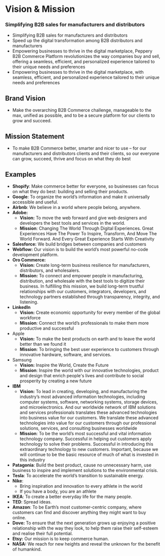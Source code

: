 # Vision & Mission

### Simplifying B2B sales for manufacturers and distributors

- Simplifying B2B sales for manufacturers and distributors
- Speed up the digital transformation among B2B distributors and manufacturers
- Empowering businesses to thrive in the digital marketplace, Peppery B2B Commerce Platform revolutionizes the way companies buy and sell, offering a seamless, efficient, and personalized experience tailored to their unique needs and preferences
- Empowering businesses to thrive in the digital marketplace, with seamless, efficient, and personalized experience tailored to their unique needs and preferences

## Brand Vision

- Make the overarching B2B Commerce challenge, manageable to the max, unified as possible, and to be a secure platform for our clients to grow and succeed.

## Mission Statement

- To make B2B Commerce better, smarter and nicer to use – for our manufacturers and distributors clients and their clients, so our everyone can grow, succeed, thrive and focus on what they do best

## Examples

- **Shopify**: Make commerce better for everyone, so businesses can focus on what they do best: building and selling their products.
- **Google**: To organize the world’s information and make it universally accessible and useful.
- **Airbnb**: We believe in a world where people belong, anywhere.
- **Adobe:**
    - **Vision:** To move the web forward and give web designers and developers the best tools and services in the world.
    - **Mission**: Changing The World Through Digital Experiences. Great Experiences Have The Power To Inspire, Transform, And Move The World Forward. And Every Great Experience Starts With Creativity
- **Salesforce:** We build bridges between companies and customers
- **Webflow:** Our vision is to build the world’s most powerful no-code development platform.
- **Oro Commerce:**
    - **Vision:** Create long-term business resilience for manufacturers, distributors, and wholesalers.
    - **Mission:** To connect and empower people in manufacturing, distribution, and 
    wholesale with the best tools to digitize their business. In fulfilling this mission, we build long-term trustful relationships with our customers, integrators, developers, and technology partners established through transparency, integrity, and listening.
- **LinkedIn**
    - **Vision:** Create economic opportunity for every member of the global workforce
    - **Mission**: Connect the world’s professionals to make them more productive and successful
- Apple
    - **Vision:** To make the best products on earth and to leave the world better than we found it
    - **Mission**: To bringing the best user experience to customers through innovative hardware, software, and services.
- Samsung
    - **Vision:** Inspire the World, Create the Future
    - **Mission**: Inspire the world with our innovative technologies, product and design that enrich people's lives and contribute to social prosperity by creating a new future
- **IBM**
    - **Vision:** To lead in creating, developing, and manufacturing the industry’s most advanced information technologies, including computer systems, software, networking systems, storage devices, and microelectronics. And our worldwide network of IBM solutions and services professionals translates these advanced technologies into business value for our customers. We translate these advanced technologies into value for our customers through our professional solutions, services, and consulting businesses worldwide
    - **Mission**: To be the world’s most successful and vital information technology company. Successful in helping out customers apply technology to solve their problems. Successful in introducing this extraordinary technology to new customers. Important, because we will continue to be the basic resource of much of what is invested in this industry
- **Patagonia**: Build the best product, cause no unnecessary harm, use business to
inspire and implement solutions to the environmental crisis.
- **Tesla**: To accelerate the world’s transition to sustainable energy.
- **Nike**:
    - Bring inspiration and innovation to every athlete in the world
    - If you have a body, you are an athlete
- **IKEA**: To create a better everyday life for the many people.
- **TED**: Spread ideas.
- **Amazon**: To be Earth’s most customer-centric company, where customers can find and discover anything they might want to buy online.
- **Dove:** To ensure that the next generation grows up enjoying a positive relationship with the way they look, to help them raise their self-esteem and realise their full potential.
- **Etsy:** Our mission is to keep commerce human.
- **NASA:** We reach for new heights and reveal the unknown for the benefit of humankind.